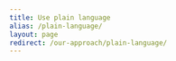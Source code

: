 ```yaml
---
title: Use plain language
alias: /plain-language/
layout: page
redirect: /our-approach/plain-language/
---
```

